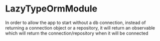 # LazyTypeOrmModule

In order to allow the app to start without a db connection, instead of returning a connection object or a repository, it will return an observable which will return the connection/repository when it will be connected
